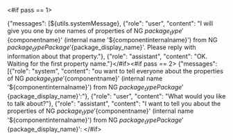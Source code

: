<#if pass == 1>

{"messages": [${utils.systemMessage},
{"role": "user", "content": "I will give you one by one names of properties of NG ${package_type} '${componentname}' (internal name '${componentinternalname}') from NG ${package_type} Package '${package_display_name}'. Please reply with information about that property."},
{"role": "assistant", "content": "OK. Waiting for the first property name."}</#if><#if pass == 2>
{"messages": [{"role": "system", "content": "ou want to tell everyone about the properties of NG ${package_type} '${componentname}' (internal name '${componentinternalname}') from NG ${package_type} Package '${package_display_name}':"},
{"role": "user", "content": "What would you like to talk about?"},
{"role": "assistant", "content": "I want to tell you about the properties of NG ${package_type} '${componentname}' (internal name '${componentinternalname}') from NG ${package_type} Package '${package_display_name}': </#if>